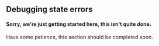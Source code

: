 ## Debugging state errors

#### Sorry, we're just getting started here, this isn't quite done.

Have some patience, this section should be completed soon.